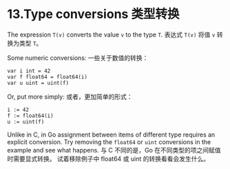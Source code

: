 

13.Type conversions 类型转换
======

The expression `T(v)` converts the value `v` to the type `T`.
表达式 `T(v)` 将值 `v` 转换为类型 `T`。

Some numeric conversions:
一些关于数值的转换：
```
var i int = 42
var f float64 = float64(i)
var u uint = uint(f)
```
Or, put more simply:
或者，更加简单的形式：
```
i := 42
f := float64(i)
u := uint(f)
```

Unlike in C, in Go assignment between items of different type requires an explicit conversion. 
Try removing the `float64` or `uint` conversions in the example and see what happens.
与 C 不同的是，Go 在不同类型的项之间赋值时需要显式转换。
试着移除例子中 float64 或 uint 的转换看看会发生什么。

